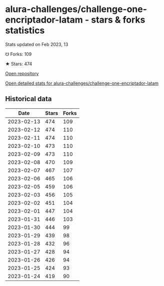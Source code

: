 # alura-challenges/challenge-one-encriptador-latam - stars & forks statistics

Stats updated on Feb 2023, 13

☋ Forks: 109

★ Stars: 474

[Open repository](https://github.com/alura-challenges/challenge-one-encriptador-latam)

[Open detailed stats for alura-challenges/challenge-one-encriptador-latam](https://reviewgithub.com/rep/alura-challenges/challenge-one-encriptador-latam)

## Historical data
| Date | Stars | Forks |
|------|-------|-------|
| 2023-02-13 | 474 | 109 | 
| 2023-02-12 | 474 | 110 | 
| 2023-02-11 | 474 | 110 | 
| 2023-02-10 | 473 | 110 | 
| 2023-02-09 | 473 | 110 | 
| 2023-02-08 | 470 | 109 | 
| 2023-02-07 | 467 | 107 | 
| 2023-02-06 | 465 | 106 | 
| 2023-02-05 | 459 | 106 | 
| 2023-02-03 | 456 | 105 | 
| 2023-02-02 | 451 | 104 | 
| 2023-02-01 | 447 | 104 | 
| 2023-01-31 | 446 | 103 | 
| 2023-01-30 | 444 | 99 | 
| 2023-01-29 | 439 | 98 | 
| 2023-01-28 | 432 | 96 | 
| 2023-01-27 | 428 | 94 | 
| 2023-01-26 | 426 | 94 | 
| 2023-01-25 | 424 | 93 | 
| 2023-01-24 | 419 | 90 | 

